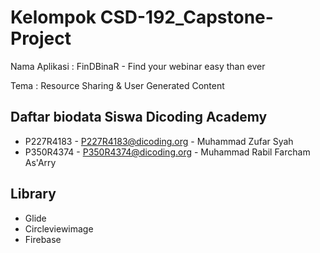 Kelompok CSD-192_Capstone-Project
==
Nama Aplikasi :  FinDBinaR - Find your webinar easy than ever

Tema          : Resource Sharing & User Generated Content

Daftar biodata Siswa Dicoding Academy
--
- P227R4183 - P227R4183@dicoding.org - Muhammad Zufar Syah
- P350R4374 - P350R4374@dicoding.org - Muhammad Rabil Farcham As'Arry

Library
--
- Glide
- Circleviewimage
- Firebase

